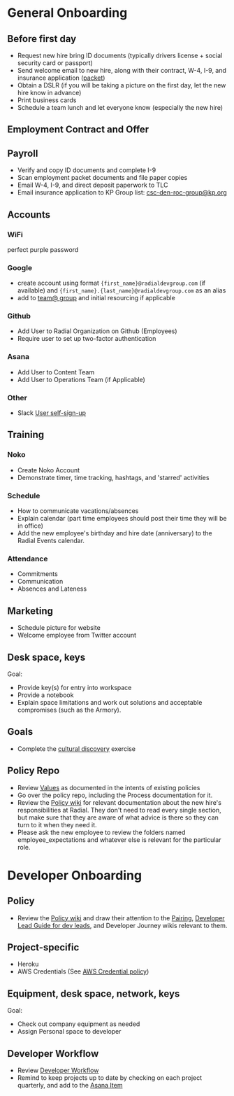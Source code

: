 # General Onboarding

## Before first day
 - Request new hire bring ID documents (typically drivers license + social security card or passport)
 - Send welcome email to new hire, along with their contract, W-4, I-9, and insurance application (<a href="https://github.com/RadialDevGroup/Policy/raw/master/documents/Complete%20Employee%20Packet%202017.pdf" target="_blank">packet</a>)
 - Obtain a DSLR (if you will be taking a picture on the first day, let the new hire know in advance)
 - Print business cards
 - Schedule a team lunch and let everyone know (especially the new hire)

## Employment Contract and Offer

## Payroll
 - Verify and copy ID documents and complete I-9
 - Scan employment packet documents and file paper copies
 - Email W-4, I-9, and direct deposit paperwork to TLC
 - Email insurance application to KP Group list: <a href="mailto:csc-den-roc-group@kp.org" target="_blank">csc-den-roc-group@kp.org</a>

## Accounts
### WiFi
 perfect purple password

### Google
  - create account using format `{first_name}@radialdevgroup.com` (if available) and `{first_name}.{last_name}@radialdevgroup.com` as an alias
  - add to [team@ group](https://groups.google.com/a/radialdevgroup.com/forum/#!managemembers/team/members/active) and initial resourcing if applicable

### Github
  - Add User to Radial Organization on Github (Employees)
  - Require user to set up two-factor authentication

### Asana
  - Add User to Content Team
  - Add User to Operations Team (if Applicable)

### Other
- Slack [User self-sign-up](https://join.slack.com/t/radialdevgroup/signup?x=x-11720792966-282636290290)

## Training
### Noko
 - Create Noko Account
 - Demonstrate timer, time tracking, hashtags, and 'starred' activities

### Schedule
 - How to communicate vacations/absences
 - Explain calendar (part time employees should post their time they will be in office)
 - Add the new employee's birthday and hire date (anniversary) to the Radial Events calendar.

### Attendance
  - Commitments
  - Communication
  - Absences and Lateness

## Marketing
  - Schedule picture for website
  - Welcome employee from Twitter account

## Desk space, keys
Goal:

  - Provide key(s) for entry into workspace
  - Provide a notebook
  - Explain space limitations and work out solutions and acceptable compromises (such as the Armory).

## Goals
- Complete the [cultural discovery](https://github.com/RadialDevGroup/Policy/wiki/Cultural-Discovery) exercise

## Policy Repo
  - Review [Values](employee_expectations/VALUES.md) as documented in the intents of existing policies
  - Go over the policy repo, including the Process documentation for it.
  - Review the [Policy wiki](https://github.com/RadialDevGroup/Policy/wiki) for relevant documentation about the new hire's responsibilities at Radial. They don't need to read every single section, but make sure that they are aware of what advice is there so they can turn to it when they need it.
  - Please ask the new employee to review the folders named employee_expectations and whatever else is relevant for the particular role.

# Developer Onboarding

## Policy
  - Review the [Policy wiki](https://github.com/RadialDevGroup/Policy/wiki) and draw their attention to the [Pairing](https://github.com/RadialDevGroup/Policy/wiki/Pairing), [Developer Lead Guide for dev leads](https://github.com/RadialDevGroup/Policy/wiki/Quick-Start-Developer-Lead-Guide), and Developer Journey wikis relevant to them.
  
## Project-specific
  - Heroku
  - AWS Credentials (See [AWS Credential policy](AWS-CREDENTIAL-POLICY.md))

## Equipment, desk space, network, keys
Goal:

  - Check out company equipment as needed
  - Assign Personal space to developer
  
## Developer Workflow
  - Review [Developer Workflow](https://github.com/RadialDevGroup/Policy/wiki/Developer-Workflow) 
  - Remind to keep projects up to date by checking on each project quarterly, and add to the [Asana Item](https://app.asana.com/0/563279970321589/1104682103889694)
  
